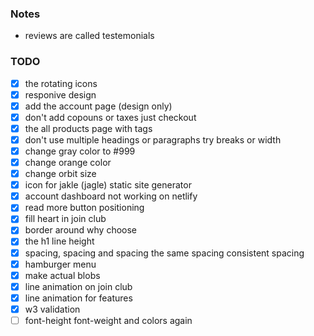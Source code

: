 ### Notes
- reviews are called testemonials

### TODO
- [x] the rotating icons
- [x] responive design
- [x] add the account page (design only)
- [x] don't add copouns or taxes just checkout
- [x] the all products page with tags
- [x] don't use multiple headings or paragraphs try breaks or width
- [x] change gray color to #999
- [x] change orange color
- [x] change orbit size
- [x] icon for jakle (jagle) static site generator
- [x] account dashboard not working on netlify
- [x] read more button positioning
- [x] fill heart in join club
- [x] border around why choose
- [x] the h1 line height
- [x] spacing, spacing and spacing the same spacing consistent spacing
- [x] hamburger menu
- [x] make actual blobs
- [x] line animation on join club
- [x] line animation for features
- [x] w3 validation
- [ ] font-height font-weight and colors again
